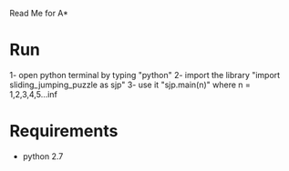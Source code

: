 Read Me for A*

# Run
1- open python terminal by typing "python"
2- import the library "import sliding_jumping_puzzle as sjp"
3- use it "sjp.main(n)" where n = 1,2,3,4,5...inf

# Requirements
- python 2.7

